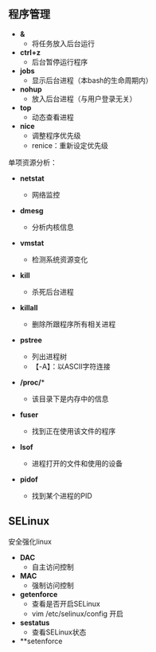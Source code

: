 ## 程序管理
- **&**
	- 将任务放入后台运行
- **ctrl+z**
	- 后台暂停运行程序
- **jobs**
	- 显示后台进程（本bash的生命周期内）
- **nohup**
	- 放入后台进程（与用户登录无关）
- **top**
	- 动态查看进程
- **nice**
	- 调整程序优先级
	- renice：重新设定优先级

单项资源分析：
- **netstat**
	- 网络监控
- **dmesg**
	- 分析内核信息
- **vmstat**
	- 检测系统资源变化

- **kill**
	- 杀死后台进程
- **killall**
	- 删除所跟程序所有相关进程
 - **pstree**
	 - 列出进程树
	 - 【-A】：以ASCII字符连接

- **/proc/***
	- 该目录下是内存中的信息
- **fuser**
	- 找到正在使用该文件的程序
- **lsof**
	- 进程打开的文件和使用的设备
- **pidof**
	- 找到某个进程的PID

## SELinux
安全强化linux
- **DAC**
	- 自主访问控制
- **MAC**
	- 强制访问控制
- **getenforce**
	- 查看是否开启SELinux
	- vim  /etc/selinux/config 开启
- **sestatus**
	- 查看SELinux状态
- **setenforce
<!--stackedit_data:
eyJoaXN0b3J5IjpbLTEzOTgwMDExODgsNjI1MTAxMTcwLC04OT
YxNDUxMjgsLTE5NDkxOTM3ODEsLTExNjA3MDg0NzcsLTE3NDI5
Mjc2MTYsMTM5Mzc4NTg5NSwxMjAzMjk0MDE1LDEyMTgwNTc0OD
EsNjA0NzkxODIxLC0xNzgyNTMyMDA3XX0=
-->
